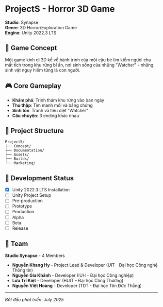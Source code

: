 # ProjectS - Horror 3D Game
**Studio**: Synapse  
**Genre**: 3D Horror/Exploration Game  
**Engine**: Unity 2022.3 LTS  

## 📖 Game Concept
Một game kinh dị 3D kể về hành trình của một cậu bé tìm kiếm người cha mất tích trong khu rừng bí ẩn, nơi sinh sống của những "Watcher" - những sinh vật nguy hiểm từng là con người.

## 🎮 Core Gameplay
- **Khám phá**: Trinh thám khu rừng vào ban ngày
- **Thu thập**: Tìm manh mối và bằng chứng
- **Sinh tồn**: Tránh và tiêu diệt "Watcher"
- **Câu chuyện**: 3 ending khác nhau

## 📁 Project Structure
```
ProjectS/
├── Concept/
├── Documentation/
├── Assets/
├── Builds/
└── Marketing/
```

## 🚀 Development Status
- [x] Unity 2022.3 LTS Installation
- [ ] Unity Project Setup
- [ ] Pre-production
- [ ] Prototype
- [ ] Production
- [ ] Alpha
- [ ] Beta
- [ ] Release

## 👥 Team
**Studio Synapse** - 4 Members
- **Nguyễn Khang Hy** - Project Lead & Developer (UIT - Đại học Công nghệ Thông tin)
- **Nguyễn Gia Khánh** - Developer (IUH - Đại học Công nghiệp)  
- **Lưu Trí Kiệt** - Developer (HUIT - Đại học Công Thương)
- **Nguyễn Việt Hoàng** - Developer (TDT - Đại học Tôn Đức Thắng)

---
*Bắt đầu phát triển: July 2025*
